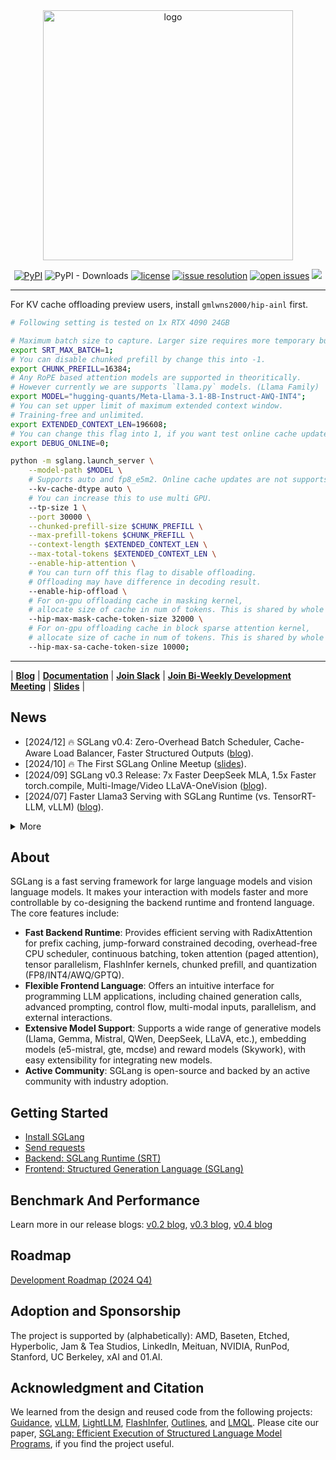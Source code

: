 <div align="center"  id="sglangtop">
<img src="https://raw.githubusercontent.com/sgl-project/sglang/main/assets/logo.png" alt="logo" width="400" margin="10px"></img>

[![PyPI](https://img.shields.io/pypi/v/sglang)](https://pypi.org/project/sglang)
![PyPI - Downloads](https://img.shields.io/pypi/dm/sglang)
[![license](https://img.shields.io/github/license/sgl-project/sglang.svg)](https://github.com/sgl-project/sglang/tree/main/LICENSE)
[![issue resolution](https://img.shields.io/github/issues-closed-raw/sgl-project/sglang)](https://github.com/sgl-project/sglang/issues)
[![open issues](https://img.shields.io/github/issues-raw/sgl-project/sglang)](https://github.com/sgl-project/sglang/issues)
[![](https://img.shields.io/badge/Gurubase-(experimental)-006BFF)](https://gurubase.io/g/sglang)

</div>

--------------------------------------------------------------------------------

For KV cache offloading preview users, install `gmlwns2000/hip-ainl` first.

```bash
# Following setting is tested on 1x RTX 4090 24GB

# Maximum batch size to capture. Larger size requires more temporary buffers.
export SRT_MAX_BATCH=1;
# You can disable chunked prefill by change this into -1.
export CHUNK_PREFILL=16384;
# Any RoPE based attention models are supported in theoritically.
# However currently we are supports `llama.py` models. (Llama Family)
export MODEL="hugging-quants/Meta-Llama-3.1-8B-Instruct-AWQ-INT4";
# You can set upper limit of maximum extended context window. 
# Training-free and unlimited.
export EXTENDED_CONTEXT_LEN=196608;
# You can change this flag into 1, if you want test online cache update. (exprimental)
export DEBUG_ONLINE=0;

python -m sglang.launch_server \
    --model-path $MODEL \
    # Supports auto and fp8_e5m2. Online cache updates are not supports fp8.
    --kv-cache-dtype auto \
    # You can increase this to use multi GPU.
    --tp-size 1 \
    --port 30000 \
    --chunked-prefill-size $CHUNK_PREFILL \
    --max-prefill-tokens $CHUNK_PREFILL \
    --context-length $EXTENDED_CONTEXT_LEN \
    --max-total-tokens $EXTENDED_CONTEXT_LEN \
    --enable-hip-attention \
    # You can turn off this flag to disable offloading. 
    # Offloading may have difference in decoding result.
    --enable-hip-offload \
    # For on-gpu offloading cache in masking kernel, 
    # allocate size of cache in num of tokens. This is shared by whole batch.
    --hip-max-mask-cache-token-size 32000 \
    # For on-gpu offloading cache in block sparse attention kernel, 
    # allocate size of cache in num of tokens. This is shared by whole batch.
    --hip-max-sa-cache-token-size 10000;
```

--------------------------------------------------------------------------------

| [**Blog**](https://lmsys.org/blog/2024-07-25-sglang-llama3/)
| [**Documentation**](https://sgl-project.github.io/)
| [**Join Slack**](https://join.slack.com/t/sgl-fru7574/shared_invite/zt-2tmmp6flg-89dOlJW2TjnBrTRk1I_~GA)
| [**Join Bi-Weekly Development Meeting**](https://docs.google.com/document/d/1xEow4eIM152xNcRxqZz9VEcOiTQo8-CEuuQ5qTmkt-E/edit?usp=sharing)
| [**Slides**](https://github.com/sgl-project/sgl-learning-materials?tab=readme-ov-file#slides) |

## News
- [2024/12] 🔥 SGLang v0.4: Zero-Overhead Batch Scheduler, Cache-Aware Load Balancer, Faster Structured Outputs ([blog](https://lmsys.org/blog/2024-12-04-sglang-v0-4/)).
- [2024/10] 🔥 The First SGLang Online Meetup ([slides](https://github.com/sgl-project/sgl-learning-materials?tab=readme-ov-file#the-first-sglang-online-meetup)).
- [2024/09] SGLang v0.3 Release: 7x Faster DeepSeek MLA, 1.5x Faster torch.compile, Multi-Image/Video LLaVA-OneVision ([blog](https://lmsys.org/blog/2024-09-04-sglang-v0-3/)).
- [2024/07] Faster Llama3 Serving with SGLang Runtime (vs. TensorRT-LLM, vLLM) ([blog](https://lmsys.org/blog/2024-07-25-sglang-llama3/)).

<details>
<summary>More</summary>

- [2024/02] SGLang enables **3x faster JSON decoding** with compressed finite state machine ([blog](https://lmsys.org/blog/2024-02-05-compressed-fsm/)).
- [2024/04] SGLang is used by the official **LLaVA-NeXT (video)** release ([blog](https://llava-vl.github.io/blog/2024-04-30-llava-next-video/)).
- [2024/01] SGLang provides up to **5x faster inference** with RadixAttention ([blog](https://lmsys.org/blog/2024-01-17-sglang/)).
- [2024/01] SGLang powers the serving of the official **LLaVA v1.6** release demo ([usage](https://github.com/haotian-liu/LLaVA?tab=readme-ov-file#demo)).

</details>

## About
SGLang is a fast serving framework for large language models and vision language models.
It makes your interaction with models faster and more controllable by co-designing the backend runtime and frontend language.
The core features include:

- **Fast Backend Runtime**: Provides efficient serving with RadixAttention for prefix caching, jump-forward constrained decoding, overhead-free CPU scheduler, continuous batching, token attention (paged attention), tensor parallelism, FlashInfer kernels, chunked prefill, and quantization (FP8/INT4/AWQ/GPTQ).
- **Flexible Frontend Language**: Offers an intuitive interface for programming LLM applications, including chained generation calls, advanced prompting, control flow, multi-modal inputs, parallelism, and external interactions.
- **Extensive Model Support**: Supports a wide range of generative models (Llama, Gemma, Mistral, QWen, DeepSeek, LLaVA, etc.), embedding models (e5-mistral, gte, mcdse) and reward models (Skywork), with easy extensibility for integrating new models.
- **Active Community**: SGLang is open-source and backed by an active community with industry adoption.

## Getting Started
- [Install SGLang](https://sgl-project.github.io/start/install.html)
- [Send requests](https://sgl-project.github.io/start/send_request.html)
- [Backend: SGLang Runtime (SRT)](https://sgl-project.github.io/backend/backend.html)
- [Frontend: Structured Generation Language (SGLang)](https://sgl-project.github.io/frontend/frontend.html)

## Benchmark And Performance
Learn more in our release blogs: [v0.2 blog](https://lmsys.org/blog/2024-07-25-sglang-llama3/), [v0.3 blog](https://lmsys.org/blog/2024-09-04-sglang-v0-3/), [v0.4 blog](https://lmsys.org/blog/2024-12-04-sglang-v0-4/)

## Roadmap
[Development Roadmap (2024 Q4)](https://github.com/sgl-project/sglang/issues/1487)

## Adoption and Sponsorship
The project is supported by (alphabetically): AMD, Baseten, Etched, Hyperbolic, Jam & Tea Studios, LinkedIn, Meituan, NVIDIA, RunPod, Stanford, UC Berkeley, xAI and 01.AI.

## Acknowledgment and Citation
We learned from the design and reused code from the following projects: [Guidance](https://github.com/guidance-ai/guidance), [vLLM](https://github.com/vllm-project/vllm), [LightLLM](https://github.com/ModelTC/lightllm), [FlashInfer](https://github.com/flashinfer-ai/flashinfer), [Outlines](https://github.com/outlines-dev/outlines), and [LMQL](https://github.com/eth-sri/lmql).
Please cite our paper, [SGLang: Efficient Execution of Structured Language Model Programs](https://arxiv.org/abs/2312.07104), if you find the project useful.
